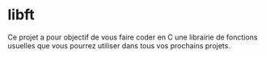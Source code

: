# libft
 Ce projet a pour objectif de vous faire coder en C une librairie de fonctions usuelles que vous pourrez utiliser dans tous vos prochains projets.
